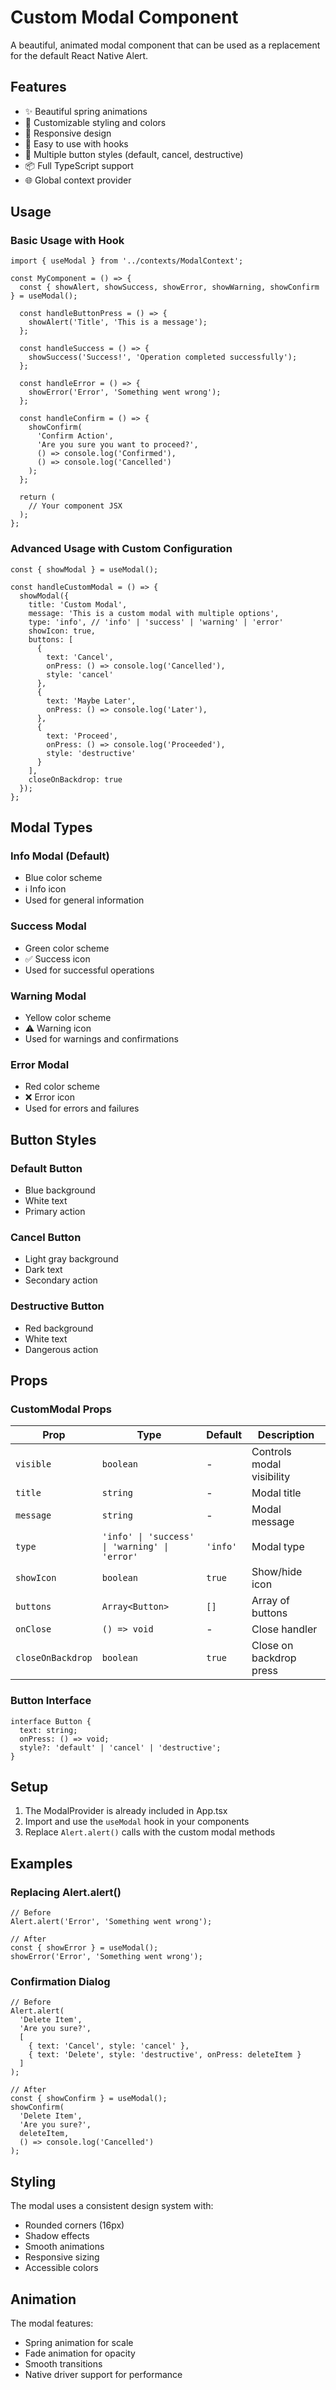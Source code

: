 # Custom Modal Component

A beautiful, animated modal component that can be used as a replacement for the default React Native Alert.

## Features

- ✨ Beautiful spring animations
- 🎨 Customizable styling and colors
- 📱 Responsive design
- 🔧 Easy to use with hooks
- 🎯 Multiple button styles (default, cancel, destructive)
- 📦 Full TypeScript support
- 🌐 Global context provider

## Usage

### Basic Usage with Hook

```tsx
import { useModal } from '../contexts/ModalContext';

const MyComponent = () => {
  const { showAlert, showSuccess, showError, showWarning, showConfirm } = useModal();

  const handleButtonPress = () => {
    showAlert('Title', 'This is a message');
  };

  const handleSuccess = () => {
    showSuccess('Success!', 'Operation completed successfully');
  };

  const handleError = () => {
    showError('Error', 'Something went wrong');
  };

  const handleConfirm = () => {
    showConfirm(
      'Confirm Action',
      'Are you sure you want to proceed?',
      () => console.log('Confirmed'),
      () => console.log('Cancelled')
    );
  };

  return (
    // Your component JSX
  );
};
```

### Advanced Usage with Custom Configuration

```tsx
const { showModal } = useModal();

const handleCustomModal = () => {
  showModal({
    title: 'Custom Modal',
    message: 'This is a custom modal with multiple options',
    type: 'info', // 'info' | 'success' | 'warning' | 'error'
    showIcon: true,
    buttons: [
      {
        text: 'Cancel',
        onPress: () => console.log('Cancelled'),
        style: 'cancel'
      },
      {
        text: 'Maybe Later',
        onPress: () => console.log('Later'),
      },
      {
        text: 'Proceed',
        onPress: () => console.log('Proceeded'),
        style: 'destructive'
      }
    ],
    closeOnBackdrop: true
  });
};
```

## Modal Types

### Info Modal (Default)
- Blue color scheme
- ℹ️ Info icon
- Used for general information

### Success Modal
- Green color scheme
- ✅ Success icon
- Used for successful operations

### Warning Modal
- Yellow color scheme
- ⚠️ Warning icon
- Used for warnings and confirmations

### Error Modal
- Red color scheme
- ❌ Error icon
- Used for errors and failures

## Button Styles

### Default Button
- Blue background
- White text
- Primary action

### Cancel Button
- Light gray background
- Dark text
- Secondary action

### Destructive Button
- Red background
- White text
- Dangerous action

## Props

### CustomModal Props

| Prop | Type | Default | Description |
|------|------|---------|-------------|
| `visible` | `boolean` | - | Controls modal visibility |
| `title` | `string` | - | Modal title |
| `message` | `string` | - | Modal message |
| `type` | `'info' \| 'success' \| 'warning' \| 'error'` | `'info'` | Modal type |
| `showIcon` | `boolean` | `true` | Show/hide icon |
| `buttons` | `Array<Button>` | `[]` | Array of buttons |
| `onClose` | `() => void` | - | Close handler |
| `closeOnBackdrop` | `boolean` | `true` | Close on backdrop press |

### Button Interface

```tsx
interface Button {
  text: string;
  onPress: () => void;
  style?: 'default' | 'cancel' | 'destructive';
}
```

## Setup

1. The ModalProvider is already included in App.tsx
2. Import and use the `useModal` hook in your components
3. Replace `Alert.alert()` calls with the custom modal methods

## Examples

### Replacing Alert.alert()

```tsx
// Before
Alert.alert('Error', 'Something went wrong');

// After
const { showError } = useModal();
showError('Error', 'Something went wrong');
```

### Confirmation Dialog

```tsx
// Before
Alert.alert(
  'Delete Item',
  'Are you sure?',
  [
    { text: 'Cancel', style: 'cancel' },
    { text: 'Delete', style: 'destructive', onPress: deleteItem }
  ]
);

// After
const { showConfirm } = useModal();
showConfirm(
  'Delete Item',
  'Are you sure?',
  deleteItem,
  () => console.log('Cancelled')
);
```

## Styling

The modal uses a consistent design system with:
- Rounded corners (16px)
- Shadow effects
- Smooth animations
- Responsive sizing
- Accessible colors

## Animation

The modal features:
- Spring animation for scale
- Fade animation for opacity
- Smooth transitions
- Native driver support for performance

